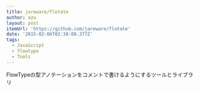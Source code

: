 ```yaml
---
title: jareware/flotate
author: azu
layout: post
itemUrl: 'https://github.com/jareware/flotate'
date: '2015-02-06T02:38:08.377Z'
tags:
  - JavaScript
  - flowtype
  - Tools
---
```

FlowTypeの型アノテーションをコメントで書けるようにするツールとライブラリ
